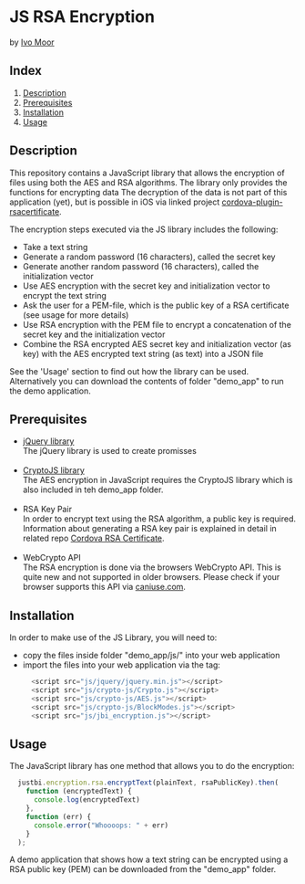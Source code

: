 # JS RSA Encryption

by [Ivo Moor](mailto:ivo.moor@just-bi.nl)

## Index

1. [Description](#description)
2. [Prerequisites](#prerequisites)
3. [Installation](#installation)
4. [Usage](#usage)


## <a name="description"></a>Description

This repository contains a JavaScript library that allows the encryption
of files using both the AES and RSA algorithms. The library only
provides the functions for encrypting data  The decryption of the data 
is not part of this application (yet), but is possible in iOS via linked 
project [cordova-plugin-rsacertificate](https://github.com/just-bi/cordova-plugin-rsacertificate).

The encryption steps executed via the JS library includes the following:
- Take a text string
- Generate a random password (16 characters), called the secret key
- Generate another random password (16 characters), called the initialization vector
- Use AES encryption with the secret key and initialization vector to encrypt the text string
- Ask the user for a PEM-file, which is the public key of a RSA certificate (see usage for more details)
- Use RSA encryption with the PEM file to encrypt a concatenation of the secret key and the initialization vector
- Combine the RSA encrypted AES secret key and initialization vector (as key) with the AES encrypted text string (as text) into a JSON file

See the 'Usage' section to find out how the library can be used. Alternatively you can download the contents of folder "demo_app" to run the demo application.


## <a name="prerequisites"></a>Prerequisites

- [jQuery library](https://jquery.com/)<br>
  The jQuery library is used to create promisses
<br><br>
- [CryptoJS library](https://github.com/gwjjeff/cryptojs)<br>
  The AES encryption in JavaScript requires the CryptoJS library which is also included in teh demo_app folder.
<br><br>
- RSA Key Pair<br>
  In order to encrypt text using the RSA algorithm, a public key is required. Information about generating a RSA key pair is explained in
  detail in related repo [Cordova RSA Certificate](https://github.com/just-bi/cordova-plugin-certificate).
<br><br>
- WebCrypto API<br>
  The RSA encryption is done via the browsers WebCrypto API. This is
  quite new and not supported in older browsers. Please check if your
  browser supports this API via [caniuse.com](http://caniuse.com/#feat=cryptography).


## <a name="installation"></a>Installation
In order to make use of the JS Library, you will need to:
- copy the files inside folder "demo_app/js/" into your web application
- import the files into your web application via the <head> tag:
  ```js
    <script src="js/jquery/jquery.min.js"></script>
    <script src="js/crypto-js/Crypto.js"></script>
    <script src="js/crypto-js/AES.js"></script>
    <script src="js/crypto-js/BlockModes.js"></script>
    <script src="js/jbi_encryption.js"></script>
  ```
  


## <a name="usage"></a>Usage
The JavaScript library has one method that allows you to do the encryption:
```js
  justbi.encryption.rsa.encryptText(plainText, rsaPublicKey).then(
    function (encryptedText) {
      console.log(encryptedText)
    },
    function (err) {
      console.error("Whoooops: " + err)
    }
  );
```

A demo application that shows how a text string can be encrypted using a RSA public key (PEM) can be downloaded from the "demo_app" folder.